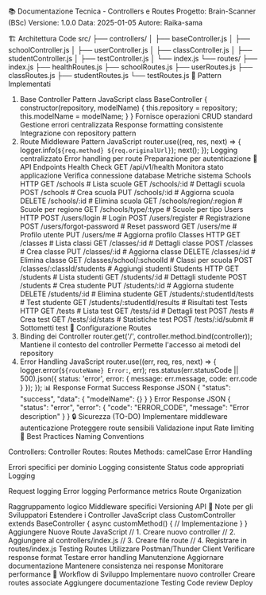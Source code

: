 📚 Documentazione Tecnica - Controllers e Routes
Progetto: Brain-Scanner (BSc)
Versione: 1.0.0
Data: 2025-01-05
Autore: Raika-sama

🏗️ Architettura
Code
src/
├── controllers/
│   ├── baseController.js
│   ├── schoolController.js
│   ├── userController.js
│   ├── classController.js
│   ├── studentController.js
│   ├── testController.js
│   └── index.js
└── routes/
    ├── index.js
    ├── healthRoutes.js
    ├── schoolRoutes.js
    ├── userRoutes.js
    ├── classRoutes.js
    ├── studentRoutes.js
    └── testRoutes.js
🎯 Pattern Implementati
1. Base Controller Pattern
JavaScript
class BaseController {
    constructor(repository, modelName) {
        this.repository = repository;
        this.modelName = modelName;
    }
}
Fornisce operazioni CRUD standard
Gestione errori centralizzata
Response formatting consistente
Integrazione con repository pattern
2. Route Middleware Pattern
JavaScript
router.use((req, res, next) => {
    logger.info(`${req.method} ${req.originalUrl}`);
    next();
});
Logging centralizzato
Error handling per route
Preparazione per autenticazione
📡 API Endpoints
Health Check
GET /api/v1/health
Monitora stato applicazione
Verifica connessione database
Metriche sistema
Schools
HTTP
GET    /schools          # Lista scuole
GET    /schools/:id      # Dettagli scuola
POST   /schools         # Crea scuola
PUT    /schools/:id     # Aggiorna scuola
DELETE /schools/:id     # Elimina scuola
GET    /schools/region/:region  # Scuole per regione
GET    /schools/type/:type      # Scuole per tipo
Users
HTTP
POST   /users/login           # Login
POST   /users/register        # Registrazione
POST   /users/forgot-password # Reset password
GET    /users/me             # Profilo utente
PUT    /users/me             # Aggiorna profilo
Classes
HTTP
GET    /classes              # Lista classi
GET    /classes/:id          # Dettagli classe
POST   /classes             # Crea classe
PUT    /classes/:id         # Aggiorna classe
DELETE /classes/:id         # Elimina classe
GET    /classes/school/:schoolId  # Classi per scuola
POST   /classes/:classId/students # Aggiungi studenti
Students
HTTP
GET    /students            # Lista studenti
GET    /students/:id        # Dettagli studente
POST   /students           # Crea studente
PUT    /students/:id       # Aggiorna studente
DELETE /students/:id       # Elimina studente
GET    /students/:studentId/tests   # Test studente
GET    /students/:studentId/results # Risultati test
Tests
HTTP
GET    /tests              # Lista test
GET    /tests/:id          # Dettagli test
POST   /tests             # Crea test
GET    /tests/:id/stats   # Statistiche test
POST   /tests/:id/submit  # Sottometti test
🔧 Configurazione Routes
1. Binding dei Controller
router.get('/', controller.method.bind(controller));
Mantiene il contesto del controller
Permette l'accesso ai metodi del repository
2. Error Handling
JavaScript
router.use((err, req, res, next) => {
    logger.error(`${routeName} Error:`, err);
    res.status(err.statusCode || 500).json({
        status: 'error',
        error: {
            message: err.message,
            code: err.code
        }
    });
});
📊 Response Format
Success Response
JSON
{
    "status": "success",
    "data": {
        "modelName": {}
    }
}
Error Response
JSON
{
    "status": "error",
    "error": {
        "code": "ERROR_CODE",
        "message": "Error description"
    }
}
🔒 Sicurezza (TO-DO)
Implementare middleware autenticazione
Proteggere route sensibili
Validazione input
Rate limiting
🚀 Best Practices
Naming Conventions

Controllers: <Model>Controller
Routes: <model>Routes
Methods: camelCase
Error Handling

Errori specifici per dominio
Logging consistente
Status code appropriati
Logging

Request logging
Error logging
Performance metrics
Route Organization

Raggruppamento logico
Middleware specifici
Versioning API
📝 Note per gli Sviluppatori
Estendere i Controller
JavaScript
class CustomController extends BaseController {
    async customMethod() {
        // Implementazione
    }
}
Aggiungere Nuove Route
JavaScript
// 1. Creare nuovo controller
// 2. Aggiungere al controllers/index.js
// 3. Creare file route
// 4. Registrare in routes/index.js
Testing Routes
Utilizzare Postman/Thunder Client
Verificare response format
Testare error handling
Manutenzione
Aggiornare documentazione
Mantenere consistenza nei response
Monitorare performance
🔄 Workflow di Sviluppo
Implementare nuovo controller
Creare routes associate
Aggiungere documentazione
Testing
Code review
Deploy